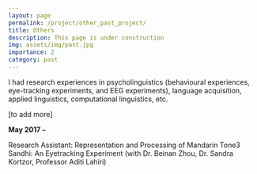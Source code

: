 ```yaml
---
layout: page
permalink: /project/other_past_project/
title: Others
description: This page is under construction
img: assets/img/past.jpg
importance: 2
category: past
---
```


I had research experiences in psycholinguistics (behavioural experiences, eye-tracking experiments, and EEG experiments), language acquisition, applied linguistics, computational linguistics, etc.

[to add more]

**May 2017 –**

Research Assistant: Representation and Processing of Mandarin Tone3 Sandhi: An Eyetracking Experiment (with Dr. Beinan Zhou, Dr. Sandra Kortzor, Professor Aditi Lahiri)



